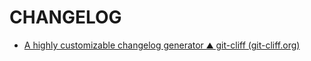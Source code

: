 # CHANGELOG

- [A highly customizable changelog generator ⛰️  git-cliff (git-cliff.org)](https://git-cliff.org/)


